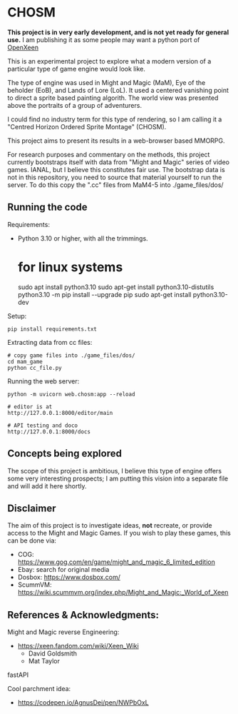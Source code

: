 # CHOSM

**This project is in very early development, and is not yet ready for general use.**
I am publishing it as some people may want a python port of [OpenXeen](https://github.com/busyDuckman/OpenXeen)

This is an experimental project to explore what a modern version of a particular
type of game engine would look like. 

The type of engine was used in Might and Magic (MaM), Eye of the beholder (EoB), 
and Lands of Lore (LoL). It used a centered vanishing point to direct a sprite 
based painting algorith. The world view was presented above the portraits of a 
group of adventurers. 

I could find no industry term for this type of rendering, so I am calling it 
a "Centred Horizon Ordered Sprite Montage" (CHOSM).

This project aims to present its results in a web-browser based MMORPG.

For research purposes and commentary on the methods, this project currently bootstraps
itself with data from "Might and Magic" series of video games. IANAL, but I believe this 
constitutes fair use. The bootstrap data is not in this repository, you need
to source that material yourself to run the server. To do this copy the
".cc" files from MaM4-5 into ./game_files/dos/

## Running the code

Requirements:
  - Python 3.10 or higher, with all the trimmings.  
    

    # for linux systems
    sudo apt install python3.10
    sudo apt-get install python3.10-distutils
    python3.10 -m pip install --upgrade pip
    sudo apt-get install python3.10-dev    

Setup:

    pip install requirements.txt

Extracting data from cc files:
    
    # copy game files into ./game_files/dos/
    cd mam_game
    python cc_file.py

Running the web server:

    python -m uvicorn web.chosm:app --reload
    
    # editor is at
    http://127.0.0.1:8000/editor/main

    # API testing and doco
    http://127.0.0.1:8000/docs

## Concepts being explored
The scope of this project is ambitious, I believe this type of engine offers
some very interesting prospects; I am putting this vision into a separate file
and will add it here shortly.

## Disclaimer
The aim of this project is to investigate ideas, **not** recreate, or provide
access to the Might and Magic Games. If you wish to play these games, this can be
done via:
  - COG: https://www.gog.com/en/game/might_and_magic_6_limited_edition
  - Ebay: search for original media
  - Dosbox: https://www.dosbox.com/
  - ScummVM: https://wiki.scummvm.org/index.php/Might_and_Magic:_World_of_Xeen


## References & Acknowledgments:
Might and Magic reverse Engineering:
  - https://xeen.fandom.com/wiki/Xeen_Wiki
    - David Goldsmith
    - Mat Taylor

fastAPI

Cool parchment idea:
  - https://codepen.io/AgnusDei/pen/NWPbOxL




